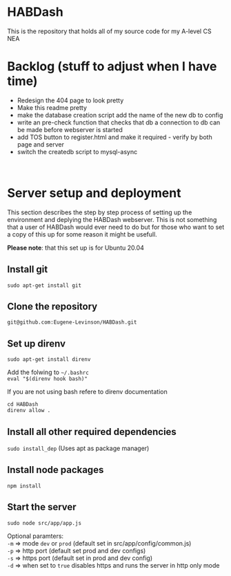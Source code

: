

# HABDash

This is the repository that holds all of my source code for my A-level CS NEA

# Backlog (stuff to adjust when I have time)
- Redesign the 404 page to look pretty  
- Make this readme pretty
- make the database creation script add the name of the new db to config
- write an pre-check function that checks that db a connection to db can be made before webserver is started
- add TOS button to register.html and make it required - verify by both page and server
- switch the createdb script to mysql-async

<br>

# Server setup and deployment

This section describes the step by step process of setting up the environment and deplying the HABDash webserver. This is not something that a user of HABDash would ever need to do but for those who want to set a copy of this up for some reason it might be usefull.

**Please note**: that this set up is for Ubuntu 20.04 

## Install git

`sudo apt-get install git`



## Clone the repository

`git@github.com:Eugene-Levinson/HABDash.git`


## Set up direnv
  
`sudo apt-get install direnv`  

Add the folwing to `~/.bashrc`  
`eval "$(direnv hook bash)"`

If you are not using bash refere to direnv documentation

`cd HABDash`  
`direnv allow .`


## Install all other required dependencies
  
`sudo install_dep` (Uses apt as package manager)

## Install node packages

`npm install`

## Start the server

`sudo node src/app/app.js`

Optional paramters:  
`-m` => mode `dev` or `prod` (default set in src/app/config/common.js)  
`-p` => http port (default set prod and dev configs)  
`-s` => https port (default set in prod and dev config)  
`-d` => when set to `true` disables https and runs the server in http only mode
